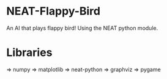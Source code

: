 <h1>NEAT-Flappy-Bird</h1>
An AI that plays flappy bird! Using the NEAT python module.
<h1>Libraries</h1>
=> numpy
=> matplotlib
=> neat-python
=> graphviz
=> pygame

